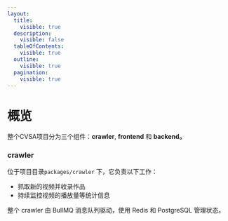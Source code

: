 ```yaml
---
layout:
  title:
    visible: true
  description:
    visible: false
  tableOfContents:
    visible: true
  outline:
    visible: true
  pagination:
    visible: true
---
```


# 概览

整个CVSA项目分为三个组件：**crawler**, **frontend** 和 **backend。**

### **crawler**

位于项目目录`packages/crawler` 下，它负责以下工作：

- 抓取新的视频并收录作品
- 持续监控视频的播放量等统计信息

整个 crawler 由 BullMQ 消息队列驱动，使用 Redis 和 PostgreSQL 管理状态。
